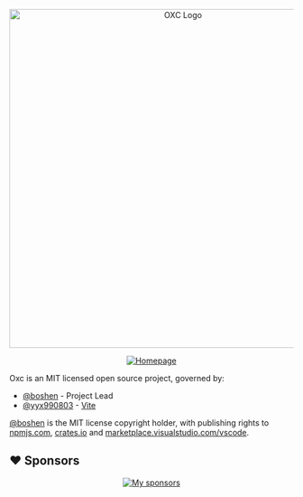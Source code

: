 <p align="center">
  <picture>
    <source media="(prefers-color-scheme: dark)" srcset="https://raw.githubusercontent.com/oxc-project/oxc-assets/main/preview-dark-transparent.png" width="600">
    <a href="https://oxc-project.github.io">
      <img alt="OXC Logo" src="https://raw.githubusercontent.com/oxc-project/oxc-assets/main/preview-white.png" width="600">
    </a>
  </picture>
</p>

<div align="center">
  
[![Homepage][website-badge]][website-url]
  
</div>

[website-badge]: https://img.shields.io/badge/Homepage-blue
[website-url]: https://oxc-project.github.io

Oxc is an MIT licensed open source project, governed by:

* [@boshen] - Project Lead
* [@yyx990803] - [Vite]

[@boshen] is the MIT license copyright holder, with publishing rights to [npmjs.com], [crates.io] and [marketplace.visualstudio.com/vscode].

## ❤️ Sponsors

<p align="center">
  <a href="https://github.com/sponsors/Boshen">
    <img src="https://cdn.jsdelivr.net/gh/boshen/sponsors/sponsors.svg" alt="My sponsors" />
  </a>
</p>

[@boshen]: https://github.com/boshen
[@yyx990803]: https://github.com/yyx990803
[Vite]: https://github.com/vitejs
[npmjs.com]: https://npmjs.com
[crates.io]: https://crates.io
[marketplace.visualstudio.com/vscode]: https://marketplace.visualstudio.com/vscode
